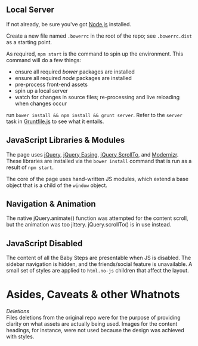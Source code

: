 Local Server
------------
If not already, be sure you've got [Node.js](https://nodejs.org/en/download/) installed. 

Create a new file named `.bowerrc` in the root of the repo; see `.bowerrc.dist` as a starting point. 

As required, `npm start` is the command to spin up the environment. This command will do a few things:
- ensure all required *bower* packages are installed
- ensure all required *node* packages are installed
- pre-process front-end assets
- spin up a local server
- watch for changes in source files; re-processing and live reloading when changes occur

run `bower install && npm install && grunt server`. Refer to the `server` task in [Gruntfile.js](Gruntfile.js) to see what it entails. 

JavaScript Libraries &amp; Modules
----------------------------------
The page uses [jQuery](https://jquery.com/), [jQuery Easing](http://gsgd.co.uk/sandbox/jquery/easing/), [jQuery ScrollTo](https://github.com/flesler/jquery.scrollTo), and [Modernizr](https://github.com/Modernizr/Modernizr). These libraries are installed via the `bower install` command that is run as a result of `npm start`.

The core of the page uses hand-written JS modules, which extend a base object that is a child of the `window` object.

Navigation &amp; Animation
--------------------------
The native jQuery.animate() function was attempted for the content scroll, but the animation was too jittery. jQuery.scrollTo() is in use instead.

JavaScript Disabled
-------------------
The content of all the Baby Steps are presentable when JS is disabled. The sidebar navigation is hidden, and the friends/social feature is unavailable. A small set of styles are applied to `html.no-js` children that affect the layout. 


Asides, Caveats &amp; other Whatnots
====================================

*Deletions*   
Files deletions from the original repo were for the purpose of providing clarity on what assets are actually being used. Images for the content headings, for instance, were not used because the design was achieved with styles.